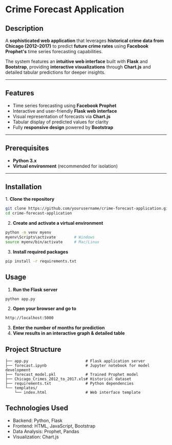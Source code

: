 #  Crime Forecast Application

##  Description
A **sophisticated web application** that leverages **historical crime data from Chicago (2012–2017)** to predict **future crime rates** using **Facebook Prophet's** time series forecasting capabilities.  

The system features an **intuitive web interface** built with **Flask** and **Bootstrap**, providing **interactive visualizations** through **Chart.js** and detailed tabular predictions for deeper insights.

---

##  Features
- Time series forecasting using **Facebook Prophet**
- Interactive and user-friendly **Flask web interface**
- Visual representation of forecasts via **Chart.js**
- Tabular display of predicted values for clarity
- Fully **responsive design** powered by **Bootstrap**  

---

##  Prerequisites
-  **Python 3.x**
-  **Virtual environment** (recommended for isolation)

---

##  Installation

 1️. **Clone the repository**
```bash
git clone https://github.com/yourusername/crime-forecast-application.git
cd crime-forecast-application
```
2. **Create and activate a virtual environment**
```bash
python -m venv myenv
myenv\Scripts\activate        # Windows
source myenv/bin/activate     # Mac/Linux
```
3. **Install required packages**
```bash
pip install -r requirements.txt
```

## Usage

1. **Run the Flask server**
```bash
python app.py
```
2. **Open your browser and go to**
```bash
http://localhost:5000
```
3. **Enter the number of months for prediction**
4. **View results in an interactive graph & detailed table**

## Project Structure

```text
├── app.py                         # Flask application server
├── forecast.ipynb                 # Jupyter notebook for model development
├── forecast_model.pkl             # Trained Prophet model
├── Chicago_Crimes_2012_to_2017.xls# Historical dataset
├── requirements.txt               # Python dependencies
└── templates/
    └── index.html                 # Web interface template
```

## Technologies Used

- Backend: Python, Flask
- Frontend: HTML, JavaScript, Bootstrap
- Data Analysis: Prophet, Pandas
- Visualization: Chart.js
